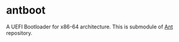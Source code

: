 # antboot

A UEFI Bootloader for x86-64 architecture. This is submodule of [Ant](https://github.com/8oito-bits/Ant) repository.
